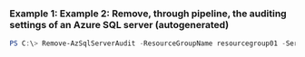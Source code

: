 ### Example 1: Example 2: Remove, through pipeline, the auditing settings of an Azure SQL server (autogenerated)
```powershell
PS C:\> Remove-AzSqlServerAudit -ResourceGroupName resourcegroup01 -ServerName server01
```

